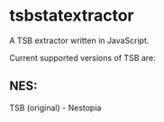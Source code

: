 tsbstatextractor
================
A TSB extractor written in JavaScript.

Current supported versions of TSB are:

NES:
---
TSB (original) - Nestopia
